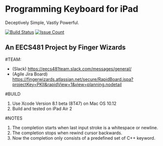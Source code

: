 # Programming Keyboard for iPad
Deceptively Simple, Vastly Powerful.

[![Build Status](https://travis-ci.org/junlong-gao/Programming_Keyboard.svg?branch=master)](https://travis-ci.org/junlong-gao/Programming_Keyboard)
[![Issue Count](https://codeclimate.com/github/junlong-gao/Programming_Keyboard/badges/issue_count.svg)](https://codeclimate.com/github/junlong-gao/Programming_Keyboard)
## An EECS481 Project by Finger Wizards

#TEAM:
* (Slack) https://eecs481team.slack.com/messages/general/
* (Agile Jira Board) https://fingerwizards.atlassian.net/secure/RapidBoard.jspa?projectKey=PKII&rapidView=1&view=planning.nodetail

#BUILD
1. Use Xcode Version 8.1 beta (8T47) on Mac OS 10.12
2. Build and tested on iPad Air 2

#NOTES
1. The completion starts when last input stroke is a whitespace or newline.
2. The completion stops when rewind cursor backwards.
3. Now the completion only consists of a predefined set of C++ keyword. 
